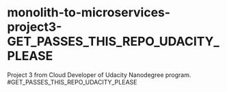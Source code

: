 # monolith-to-microservices-project3-GET_PASSES_THIS_REPO_UDACITY_PLEASE
Project 3 from Cloud Developer of Udacity Nanodegree program. #GET_PASSES_THIS_REPO_UDACITY_PLEASE
